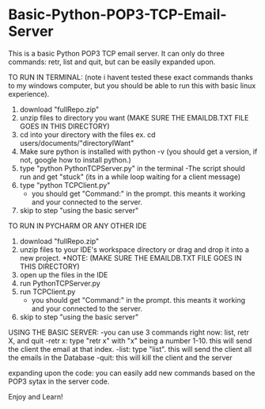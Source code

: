 # Basic-Python-POP3-TCP-Email-Server


This is a basic Python POP3 TCP email server. It can only do three commands: retr, list and quit, but can be easily expanded upon.

TO RUN IN TERMINAL: 
(note i havent tested these exact commands thanks to my windows computer, but you should be able to run this with basic linux experience).

1. download "fullRepo.zip"
2. unzip files to directory you want (MAKE SURE THE EMAILDB.TXT FILE GOES IN THIS DIRECTORY)
3. cd into your directory with the files 
	ex. cd users/documents/"directoryIWant"
4. Make sure python is installed with python -v (you should get a version, if not, google how to install python.)
5. type "python PythonTCPServer.py" in the terminal
	-The script should run and get "stuck" (its in a while loop waiting for a client message)
6. type "python TCPClient.py"
	- you should get "Command:" in the prompt. this meants it working and your connected to the server.
7. skip to step "using the basic server"



TO RUN IN PYCHARM OR ANY OTHER IDE

1. download "fullRepo.zip"
2. unzip files to your IDE's workspace directory or drag and drop it into a new project.
	*NOTE: (MAKE SURE THE EMAILDB.TXT FILE GOES IN THIS DIRECTORY)
3. open up the files in the IDE
4. run PythonTCPServer.py
5. run TCPClient.py
	- you should get "Command:" in the prompt. this meants it working and your connected to the server.
6. skip to step "using the basic server"


USING THE BASIC SERVER:
 	-you can use 3 commands right now: list, retr X, and quit
	-retr x: type "retr x" with "x" being a number 1-10. this will send the client the email at that index.
	-list: type "list". this will send the client all the emails in the Database
	-quit: this will kill the client and the server

expanding upon the code: you can easily add new commands based on the POP3 sytax in the server code.

Enjoy and Learn!
